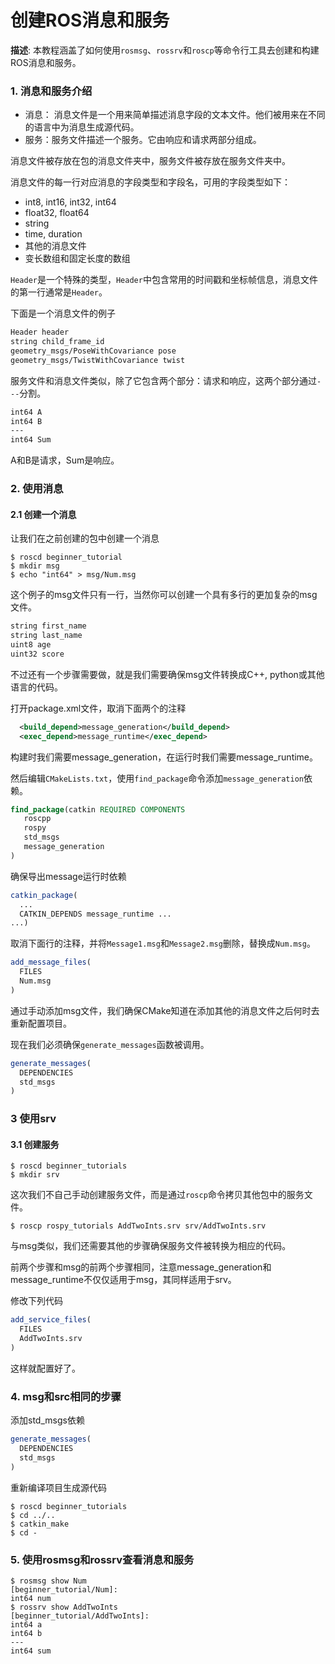 # 创建ROS消息和服务

**描述**: 本教程涵盖了如何使用`rosmsg`、`rossrv`和`roscp`等命令行工具去创建和构建ROS消息和服务。

### 1. 消息和服务介绍

+ 消息： 消息文件是一个用来简单描述消息字段的文本文件。他们被用来在不同的语言中为消息生成源代码。
+ 服务：服务文件描述一个服务。它由响应和请求两部分组成。

消息文件被存放在包的消息文件夹中，服务文件被存放在服务文件夹中。

消息文件的每一行对应消息的字段类型和字段名，可用的字段类型如下：

+ int8, int16, int32, int64
+ float32, float64
+ string
+ time, duration
+ 其他的消息文件
+ 变长数组和固定长度的数组

`Header`是一个特殊的类型，`Header`中包含常用的时间戳和坐标帧信息，消息文件的第一行通常是`Header`。

下面是一个消息文件的例子

```txt
Header header
string child_frame_id
geometry_msgs/PoseWithCovariance pose
geometry_msgs/TwistWithCovariance twist
```

服务文件和消息文件类似，除了它包含两个部分：请求和响应，这两个部分通过`---`分割。

```txt
int64 A
int64 B
---
int64 Sum
```

A和B是请求，Sum是响应。

### 2. 使用消息

#### 2.1 创建一个消息

让我们在之前创建的包中创建一个消息

```shell
$ roscd beginner_tutorial
$ mkdir msg
$ echo "int64" > msg/Num.msg
```

这个例子的msg文件只有一行，当然你可以创建一个具有多行的更加复杂的msg文件。

```txt
string first_name
string last_name
uint8 age
uint32 score
```

不过还有一个步骤需要做，就是我们需要确保msg文件转换成C++, python或其他语言的代码。

打开package.xml文件，取消下面两个的注释

```xml
  <build_depend>message_generation</build_depend>
  <exec_depend>message_runtime</exec_depend>
```

构建时我们需要message_generation，在运行时我们需要message_runtime。

然后编辑`CMakeLists.txt`，使用`find_package`命令添加`message_generation`依赖。

```cmake
find_package(catkin REQUIRED COMPONENTS
   roscpp
   rospy
   std_msgs
   message_generation
)
```

确保导出message运行时依赖

```cmake
catkin_package(
  ...
  CATKIN_DEPENDS message_runtime ...
...)
```

取消下面行的注释，并将`Message1.msg`和`Message2.msg`删除，替换成`Num.msg`。

```cmake
add_message_files(
  FILES
  Num.msg
)
```

通过手动添加msg文件，我们确保CMake知道在添加其他的消息文件之后何时去重新配置项目。

现在我们必须确保`generate_messages`函数被调用。

```cmake
generate_messages(
  DEPENDENCIES
  std_msgs
)
```

### 3 使用srv

#### 3.1 创建服务

```shell
$ roscd beginner_tutorials
$ mkdir srv
```

这次我们不自己手动创建服务文件，而是通过`roscp`命令拷贝其他包中的服务文件。

```shell
$ roscp rospy_tutorials AddTwoInts.srv srv/AddTwoInts.srv
```

与msg类似，我们还需要其他的步骤确保服务文件被转换为相应的代码。

前两个步骤和msg的前两个步骤相同，注意message_generation和message_runtime不仅仅适用于msg，其同样适用于srv。

修改下列代码

```cmake
add_service_files(
  FILES
  AddTwoInts.srv
)
```

这样就配置好了。

### 4. msg和src相同的步骤

添加std_msgs依赖

```cmake
generate_messages(
  DEPENDENCIES
  std_msgs
)
```

重新编译项目生成源代码

```shell
$ roscd beginner_tutorials
$ cd ../..
$ catkin_make
$ cd -
```

### 5. 使用rosmsg和rossrv查看消息和服务

```shell
$ rosmsg show Num
[beginner_tutorial/Num]:
int64 num
$ rossrv show AddTwoInts
[beginner_tutorial/AddTwoInts]:
int64 a
int64 b
---
int64 sum
```